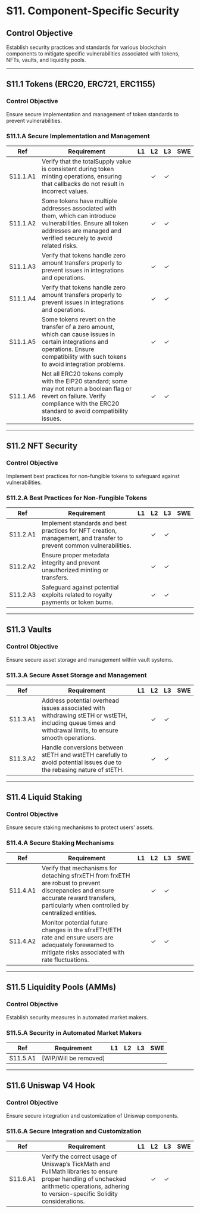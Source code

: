 # S11. Component-Specific Security

## Control Objective
Establish security practices and standards for various blockchain components to mitigate specific vulnerabilities associated with tokens, NFTs, vaults, and liquidity pools.

---

## S11.1 Tokens (ERC20, ERC721, ERC1155)

### Control Objective
Ensure secure implementation and management of token standards to prevent vulnerabilities.

### S11.1.A Secure Implementation and Management

| Ref          | Requirement                                                                 | L1 | L2 | L3 | SWE |
| ------------ | --------------------------------------------------------------------------- | -- | -- | -- | --- |
| S11.1.A1     | Verify that the totalSupply value is consistent during token minting operations, ensuring that callbacks do not result in incorrect values. |    | ✓  | ✓  |     |
| S11.1.A2     | Some tokens have multiple addresses associated with them, which can introduce vulnerabilities. Ensure all token addresses are managed and verified securely to avoid related risks. |    | ✓  | ✓  |     |
| S11.1.A3     | Verify that tokens handle zero amount transfers properly to prevent issues in integrations and operations. |    | ✓  | ✓  |     |
| S11.1.A4     | Verify that tokens handle zero amount transfers properly to prevent issues in integrations and operations. |    | ✓  | ✓  |     |
| S11.1.A5     | Some tokens revert on the transfer of a zero amount, which can cause issues in certain integrations and operations. Ensure compatibility with such tokens to avoid integration problems. |    | ✓  | ✓  |     |
| S11.1.A6     | Not all ERC20 tokens comply with the EIP20 standard; some may not return a boolean flag or revert on failure. Verify compliance with the ERC20 standard to avoid compatibility issues. |    | ✓  | ✓  |     |

---

## S11.2 NFT Security

### Control Objective
Implement best practices for non-fungible tokens to safeguard against vulnerabilities.

### S11.2.A Best Practices for Non-Fungible Tokens

| Ref          | Requirement                                                                 | L1 | L2 | L3 | SWE |
| ------------ | --------------------------------------------------------------------------- | -- | -- | -- | --- |
| S11.2.A1     | Implement standards and best practices for NFT creation, management, and transfer to prevent common vulnerabilities. |    | ✓  | ✓  |     |
| S11.2.A2     | Ensure proper metadata integrity and prevent unauthorized minting or transfers. |    | ✓  | ✓  |     |
| S11.2.A3     | Safeguard against potential exploits related to royalty payments or token burns. |    | ✓  | ✓  |     |

---

## S11.3 Vaults

### Control Objective
Ensure secure asset storage and management within vault systems.

### S11.3.A Secure Asset Storage and Management

| Ref          | Requirement                                                                 | L1 | L2 | L3 | SWE |
| ------------ | --------------------------------------------------------------------------- | -- | -- | -- | --- |
| S11.3.A1     | Address potential overhead issues associated with withdrawing stETH or wstETH, including queue times and withdrawal limits, to ensure smooth operations. |    | ✓  | ✓  |     |
| S11.3.A2     | Handle conversions between stETH and wstETH carefully to avoid potential issues due to the rebasing nature of stETH. |    | ✓  | ✓  |     |

---

## S11.4 Liquid Staking

### Control Objective
Ensure secure staking mechanisms to protect users' assets.

### S11.4.A Secure Staking Mechanisms

| Ref          | Requirement                                                                 | L1 | L2 | L3 | SWE |
| ------------ | --------------------------------------------------------------------------- | -- | -- | -- | --- |
| S11.4.A1     | Verify that mechanisms for detaching sfrxETH from frxETH are robust to prevent discrepancies and ensure accurate reward transfers, particularly when controlled by centralized entities. |    | ✓  | ✓  |     |
| S11.4.A2     | Monitor potential future changes in the sfrxETH/ETH rate and ensure users are adequately forewarned to mitigate risks associated with rate fluctuations. |    | ✓  | ✓  |     |

---

## S11.5 Liquidity Pools (AMMs)

### Control Objective
Establish security measures in automated market makers.

### S11.5.A Security in Automated Market Makers

| Ref          | Requirement                                                                 | L1 | L2 | L3 | SWE |
| ------------ | --------------------------------------------------------------------------- | -- | -- | -- | --- |
| S11.5.A1     | [WIP/Will be removed]                                                     |    |    |    |     |

---

## S11.6 Uniswap V4 Hook

### Control Objective
Ensure secure integration and customization of Uniswap components.

### S11.6.A Secure Integration and Customization

| Ref          | Requirement                                                                 | L1 | L2 | L3 | SWE |
| ------------ | --------------------------------------------------------------------------- | -- | -- | -- | --- |
| S11.6.A1     | Verify the correct usage of Uniswap’s TickMath and FullMath libraries to ensure proper handling of unchecked arithmetic operations, adhering to version-specific Solidity considerations. |    | ✓  | ✓  |     |
